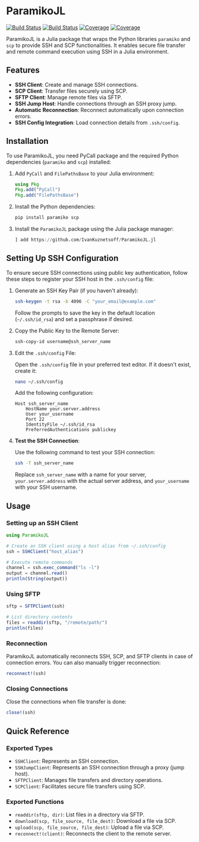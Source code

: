 # ParamikoJL

[![Build Status](https://github.com/IvanKuznetsoff/ParamikoJL.jl/actions/workflows/CI.yml/badge.svg?branch=main)](https://github.com/IvanKuznetsoff/ParamikoJL.jl/actions/workflows/CI.yml?query=branch%3Amain)
[![Build Status](https://app.travis-ci.com/IvanKuznetsoff/ParamikoJL.jl.svg?branch=main)](https://app.travis-ci.com/IvanKuznetsoff/ParamikoJL.jl)
[![Coverage](https://codecov.io/gh/IvanKuznetsoff/ParamikoJL.jl/branch/main/graph/badge.svg)](https://codecov.io/gh/IvanKuznetsoff/ParamikoJL.jl)
[![Coverage](https://coveralls.io/repos/github/IvanKuznetsoff/ParamikoJL.jl/badge.svg?branch=main)](https://coveralls.io/github/IvanKuznetsoff/ParamikoJL.jl?branch=main)

ParamikoJL is a Julia package that wraps the Python libraries `paramiko` and `scp` to provide SSH and SCP functionalities. It enables secure file transfer and remote command execution using SSH in a Julia environment.


## Features

- **SSH Client**: Create and manage SSH connections.
- **SCP Client**: Transfer files securely using SCP.
- **SFTP Client**: Manage remote files via SFTP.
- **SSH Jump Host**: Handle connections through an SSH proxy jump.
- **Automatic Reconnection**: Reconnect automatically upon connection errors.
- **SSH Config Integration**: Load connection details from `.ssh/config`.

## Installation

To use ParamikoJL, you need PyCall package and the required Python dependencies (`paramiko` and `scp`) installed:

1. Add `PyCall` and `FilePathsBase` to your Julia environment:
   ```julia
   using Pkg
   Pkg.add("PyCall")
   Pkg.add("FilePathsBase")
2. Install the Python dependencies:
   ```sh
   pip install paramiko scp
   ```
3. Install the `ParamikoJL` package using the Julia package manager:
    ```julia
    ] add https://github.com/IvanKuznetsoff/ParamikoJL.jl
    ```
## Setting Up SSH Configuration

To ensure secure SSH connections using public key authentication, follow these steps to register your SSH host in the `.ssh/config` file:

1. Generate an SSH Key Pair (if you haven't already):

    ```bash
    ssh-keygen -t rsa -b 4096 -C "your_email@example.com"
    ```

    Follow the prompts to save the key in the default location (`~/.ssh/id_rsa`) and set a passphrase if desired.

2. Copy the Public Key to the Remote Server:

    ```bash
    ssh-copy-id username@ssh_server_name
    ```

3. Edit the `.ssh/config` File:

    Open the `.ssh/config` file in your preferred text editor. If it doesn't exist, create it:

    ```bash
    nano ~/.ssh/config
    ```

    Add the following configuration:

    ```config
    Host ssh_server_name
        HostName your.server.address
        User your_username
        Port 22
        IdentityFile ~/.ssh/id_rsa
        PreferredAuthentications publickey
    ```

4. **Test the SSH Connection**:

    Use the following command to test your SSH connection:

    ```bash
    ssh -T ssh_server_name
    ```
    
    Replace `ssh_server_name` with a name for your server, `your.server.address` with the actual server address, and `your_username` with your SSH username.

## Usage

### Setting up an SSH Client

```julia
using ParamikoJL

# Create an SSH client using a host alias from ~/.ssh/config
ssh = SSHClient("host_alias")

# Execute remote commands
channel = ssh.exec_command("ls -l")
output = channel.read()
println(String(output))
```

### Using SFTP

```julia
sftp = SFTPClient(ssh)

# List directory contents
files = readdir(sftp, "/remote/path/")
println(files)
```

### Reconnection
ParamikoJL automatically reconnects SSH, SCP, and SFTP clients in case of connection errors. 
You can also manually trigger reconnection:

```julia
reconnect!(ssh)
```

### Closing Connections

 Close the connections when file transfer is done:
 ```julia
close!(ssh)
```

## Quick Reference

### Exported Types

- `SSHClient`: Represents an SSH connection.
- `SSHJumpClient`: Represents an SSH connection through a proxy (jump host).
- `SFTPClient`: Manages file transfers and directory operations.
- `SCPClient`: Facilitates secure file transfers using SCP.

### Exported Functions

- `readdir(sftp, dir)`: List files in a directory via SFTP.
- `download(scp, file_source, file_dest)`: Download a file via SCP.
- `upload(scp, file_source, file_dest)`: Upload a file via SCP.
- `reconnect!(client)`: Reconnects the client to the remote server.



